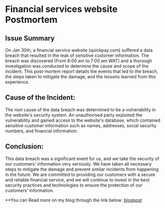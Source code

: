 # Financial services website Postmortem

## Issue Summary

On Jan 30th, a financial service website (quickpay.com) suffered a data breach that resulted in the leak of sensitive customer information. The breach was discovered (From 6:00 am to 7:00 am WAT) and a thorough investigation was conducted to determine the cause and scope of the incident. This post-mortem report details the events that led to the breach, the steps taken to mitigate the damage, and the lessons learned from this experience.

## Cause of the Incident:

The root cause of the data breach was determined to be a vulnerability in the website's security system. An unauthorised party exploited the vulnerability and gained access to the website's database, which contained sensitive customer information such as names, addresses, social security numbers, and financial information.

## Conclusion:

This data breach was a significant event for us, and we take the security of our customers' information very seriously. We have taken all necessary steps to mitigate the damage and prevent similar incidents from happening in the future. We are committed to providing our customers with a secure and reliable financial service, and we will continue to invest in the best security practices and technologies to ensure the protection of our customers' information.

**You can Read more on my blog through the link below:
[blogpost](https://veekcodes.hashnode.dev/financial-services-website-postmortem)
